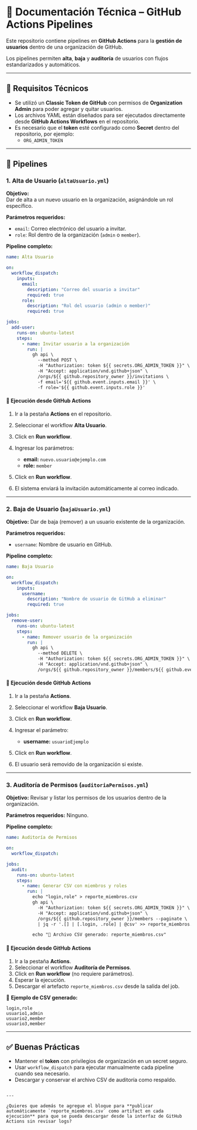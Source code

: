 # 📌 Documentación Técnica – GitHub Actions Pipelines

Este repositorio contiene pipelines en **GitHub Actions** para la **gestión de usuarios** dentro de una organización de GitHub.  

Los pipelines permiten **alta**, **baja** y **auditoría** de usuarios con flujos estandarizados y automáticos.  

---

## 🚀 Requisitos Técnicos

- Se utilizó un **Classic Token de GitHub** con permisos de **Organization Admin** para poder agregar y quitar usuarios.  
- Los archivos YAML están diseñados para ser ejecutados directamente desde **GitHub Actions Workflows** en el repositorio.  
- Es necesario que el **token** esté configurado como **Secret** dentro del repositorio, por ejemplo:  
  - `ORG_ADMIN_TOKEN`

---

## 📂 Pipelines

### 1. **Alta de Usuario** (`altaUsuario.yml`)

**Objetivo:**  
Dar de alta a un nuevo usuario en la organización, asignándole un rol específico.  

**Parámetros requeridos:**  
- `email`: Correo electrónico del usuario a invitar.  
- `role`: Rol dentro de la organización (`admin` o `member`).  

**Pipeline completo:**  
```yaml
name: Alta Usuario

on:
  workflow_dispatch:
    inputs:
      email:
        description: "Correo del usuario a invitar"
        required: true
      role:
        description: "Rol del usuario (admin o member)"
        required: true

jobs:
  add-user:
    runs-on: ubuntu-latest
    steps:
      - name: Invitar usuario a la organización
        run: |
          gh api \
            --method POST \
            -H "Authorization: token ${{ secrets.ORG_ADMIN_TOKEN }}" \
            -H "Accept: application/vnd.github+json" \
            /orgs/${{ github.repository_owner }}/invitations \
            -f email='${{ github.event.inputs.email }}' \
            -f role='${{ github.event.inputs.role }}'
````

#### 🔧 Ejecución desde GitHub Actions

1. Ir a la pestaña **Actions** en el repositorio.
2. Seleccionar el workflow **Alta Usuario**.
3. Click en **Run workflow**.
4. Ingresar los parámetros:

   * **email:** `nuevo.usuario@ejemplo.com`
   * **role:** `member`
5. Click en **Run workflow**.
6. El sistema enviará la invitación automáticamente al correo indicado.

---

### 2. **Baja de Usuario** (`bajaUsuario.yml`)

**Objetivo:**
Dar de baja (remover) a un usuario existente de la organización.

**Parámetros requeridos:**

* `username`: Nombre de usuario en GitHub.

**Pipeline completo:**

```yaml
name: Baja Usuario

on:
  workflow_dispatch:
    inputs:
      username:
        description: "Nombre de usuario de GitHub a eliminar"
        required: true

jobs:
  remove-user:
    runs-on: ubuntu-latest
    steps:
      - name: Remover usuario de la organización
        run: |
          gh api \
            --method DELETE \
            -H "Authorization: token ${{ secrets.ORG_ADMIN_TOKEN }}" \
            -H "Accept: application/vnd.github+json" \
            /orgs/${{ github.repository_owner }}/members/${{ github.event.inputs.username }}
```

#### 🔧 Ejecución desde GitHub Actions

1. Ir a la pestaña **Actions**.
2. Seleccionar el workflow **Baja Usuario**.
3. Click en **Run workflow**.
4. Ingresar el parámetro:

   * **username:** `usuarioEjemplo`
5. Click en **Run workflow**.
6. El usuario será removido de la organización si existe.

---

### 3. **Auditoría de Permisos** (`auditoriaPermisos.yml`)

**Objetivo:**
Revisar y listar los permisos de los usuarios dentro de la organización.

**Parámetros requeridos:**
Ninguno.

**Pipeline completo:**

```yaml
name: Auditoría de Permisos

on:
  workflow_dispatch:

jobs:
  audit:
    runs-on: ubuntu-latest
    steps:
      - name: Generar CSV con miembros y roles
        run: |
          echo "login,role" > reporte_miembros.csv
          gh api \
            -H "Authorization: token ${{ secrets.ORG_ADMIN_TOKEN }}" \
            -H "Accept: application/vnd.github+json" \
            /orgs/${{ github.repository_owner }}/members --paginate \
            | jq -r '.[] | [.login, .role] | @csv' >> reporte_miembros.csv

          echo "📂 Archivo CSV generado: reporte_miembros.csv"
```

#### 🔧 Ejecución desde GitHub Actions

1. Ir a la pestaña **Actions**.
2. Seleccionar el workflow **Auditoría de Permisos**.
3. Click en **Run workflow** (no requiere parámetros).
4. Esperar la ejecución.
5. Descargar el artefacto `reporte_miembros.csv` desde la salida del job.

📄 **Ejemplo de CSV generado:**

```csv
login,role
usuario1,admin
usuario2,member
usuario3,member
```

---

## ✅ Buenas Prácticas

* Mantener el **token** con privilegios de organización en un secret seguro.
* Usar `workflow_dispatch` para ejecutar manualmente cada pipeline cuando sea necesario.
* Descargar y conservar el archivo CSV de auditoría como respaldo.

```

---

¿Quieres que además te agregue el bloque para **publicar automáticamente `reporte_miembros.csv` como artifact en cada ejecución** para que se pueda descargar desde la interfaz de GitHub Actions sin revisar logs?
```
